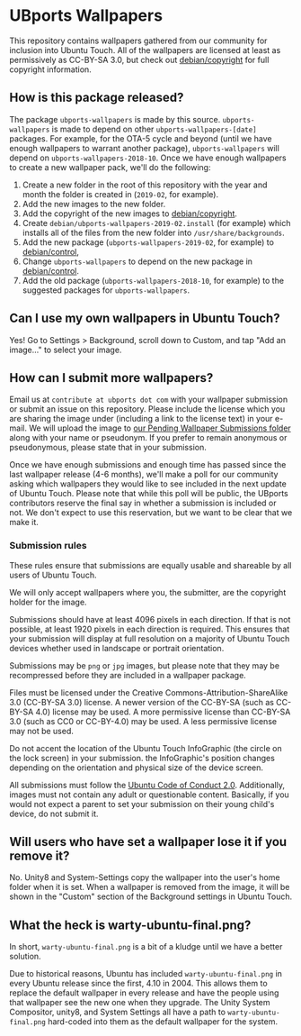 # UBports Wallpapers

This repository contains wallpapers gathered from our community for inclusion into Ubuntu Touch. All of the wallpapers are licensed at least as permissively as CC-BY-SA 3.0, but check out [debian/copyright](debian/copyright) for full copyright information.

## How is this package released?

The package `ubports-wallpapers` is made by this source. `ubports-wallpapers` is made to depend on other `ubports-wallpapers-[date]` packages. For example, for the OTA-5 cycle and beyond (until we have enough wallpapers to warrant another package), `ubports-wallpapers` will depend on `ubports-wallpapers-2018-10`. Once we have enough wallpapers to create a new wallpaper pack, we'll do the following:

1. Create a new folder in the root of this repository with the year and month the folder is created in (`2019-02`, for example).
1. Add the new images to the new folder.
1. Add the copyright of the new images to [debian/copyright](debian/copyright).
1. Create `debian/ubports-wallpapers-2019-02.install` (for example) which installs all of the files from the new folder into `/usr/share/backgrounds`.
1. Add the new package (`ubports-wallpapers-2019-02`, for example) to [debian/control](debian/control),
1. Change `ubports-wallpapers` to depend on the new package in [debian/control](debian/control).
1. Add the old package (`ubports-wallpapers-2018-10`, for example) to the suggested packages for `ubports-wallpapers`.

## Can I use my own wallpapers in Ubuntu Touch?

Yes! Go to Settings > Background, scroll down to Custom, and tap "Add an image..." to select your image.

## How can I submit more wallpapers?

Email us at `contribute at ubports dot com` with your wallpaper submission or submit an issue on this repository. Please include the license which you are sharing the image under (including a link to the license text) in your e-mail. We will upload the image to [our Pending Wallpaper Submissions folder](https://nc.ubports.com/s/oiAHpNGMyryCbXe) along with your name or pseudonym. If you prefer to remain anonymous or pseudonymous, please state that in your submission.

Once we have enough submissions and enough time has passed since the last wallpaper release (4-6 months), we'll make a poll for our community asking which wallpapers they would like to see included in the next update of Ubuntu Touch. Please note that while this poll will be public, the UBports contributors reserve the final say in whether a submission is included or not. We don't expect to use this reservation, but we want to be clear that we make it.

### Submission rules

These rules ensure that submissions are equally usable and shareable by all users of Ubuntu Touch.

We will only accept wallpapers where you, the submitter, are the copyright holder for the image.

Submissions should have at least 4096 pixels in each direction. If that is not possible, at least 1920 pixels in each direction is required. This ensures that your submission will display at full resolution on a majority of Ubuntu Touch devices whether used in landscape or portrait orientation.

Submissions may be `png` or `jpg` images, but please note that they may be recompressed before they are included in a wallpaper package.

Files must be licensed under the Creative Commons-Attribution-ShareAlike 3.0 (CC-BY-SA 3.0) license. A newer version of the CC-BY-SA (such as CC-BY-SA 4.0) license may be used. A more permissive license than CC-BY-SA 3.0 (such as CC0 or CC-BY-4.0) may be used. A less permissive license may not be used.

Do not accent the location of the Ubuntu Touch InfoGraphic (the circle on the lock screen) in your submission. the InfoGraphic's position changes depending on the orientation and physical size of the device screen.

All submissions must follow the [Ubuntu Code of Conduct 2.0](https://www.ubuntu.com/community/code-of-conduct). Additionally, images must not contain any adult or questionable content. Basically, if you would not expect a parent to set your submission on their young child's device, do not submit it.

## Will users who have set a wallpaper lose it if you remove it?

No. Unity8 and System-Settings copy the wallpaper into the user's home folder when it is set. When a wallpaper is removed from the image, it will be shown in the "Custom" section of the Background settings in Ubuntu Touch.

## What the heck is warty-ubuntu-final.png?

In short, `warty-ubuntu-final.png` is a bit of a kludge until we have a better solution.

Due to historical reasons, Ubuntu has included `warty-ubuntu-final.png` in every Ubuntu release since the first, 4.10 in 2004. This allows them to replace the default wallpaper in every release and have the people using that wallpaper see the new one when they upgrade. The Unity System Compositor, unity8, and System Settings all have a path to `warty-ubuntu-final.png` hard-coded into them as the default wallpaper for the system.
